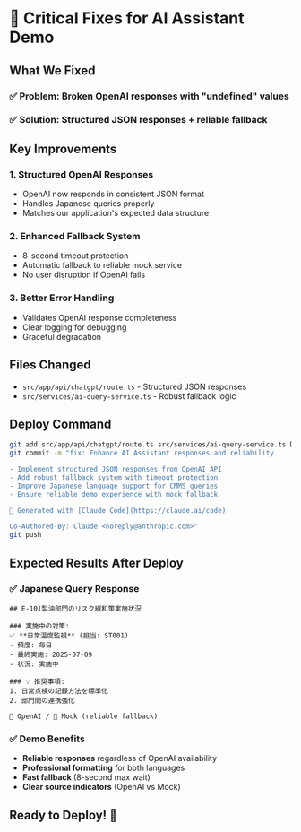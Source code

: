 # 🔧 Critical Fixes for AI Assistant Demo

## What We Fixed

### ✅ **Problem**: Broken OpenAI responses with "undefined" values
### ✅ **Solution**: Structured JSON responses + reliable fallback

## Key Improvements

### 1. **Structured OpenAI Responses**
- OpenAI now responds in consistent JSON format
- Handles Japanese queries properly
- Matches our application's expected data structure

### 2. **Enhanced Fallback System**
- 8-second timeout protection
- Automatic fallback to reliable mock service
- No user disruption if OpenAI fails

### 3. **Better Error Handling**
- Validates OpenAI response completeness
- Clear logging for debugging
- Graceful degradation

## Files Changed
- `src/app/api/chatgpt/route.ts` - Structured JSON responses
- `src/services/ai-query-service.ts` - Robust fallback logic

## Deploy Command
```bash
git add src/app/api/chatgpt/route.ts src/services/ai-query-service.ts DEPLOY_FIXES.md
git commit -m "fix: Enhance AI Assistant responses and reliability

- Implement structured JSON responses from OpenAI API  
- Add robust fallback system with timeout protection
- Improve Japanese language support for CMMS queries
- Ensure reliable demo experience with mock fallback

🤖 Generated with [Claude Code](https://claude.ai/code)

Co-Authored-By: Claude <noreply@anthropic.com>"
git push
```

## Expected Results After Deploy

### ✅ **Japanese Query Response**
```
## E-101製油部門のリスク緩和策実施状況

### 実施中の対策:
✅ **日常温度監視** (担当: ST001)
- 頻度: 毎日  
- 最終実施: 2025-07-09
- 状況: 実施中

### 💡 推奨事項:
1. 日常点検の記録方法を標準化
2. 部門間の連携強化

🤖 OpenAI / 📝 Mock (reliable fallback)
```

### ✅ **Demo Benefits**
- **Reliable responses** regardless of OpenAI availability
- **Professional formatting** for both languages
- **Fast fallback** (8-second max wait)
- **Clear source indicators** (OpenAI vs Mock)

## Ready to Deploy! 🚀